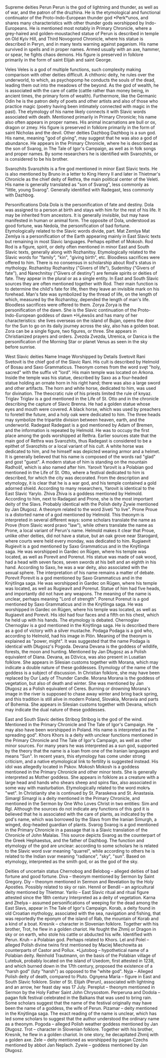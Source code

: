 Supreme deities
Perun	Perun is the god of lightning and thunder,  as well as of war,  and the patron of the druzhina. He is the etymological and functional continuator of the Proto-Indo-European thunder god *Perkʷunos, and shares many characteristics with other thunder gods worshipped by Indo-Europeans. He is mentioned most notably in Primary Chronicle, where a grey-haired and golden-moustached statue of Perun is described in temple on Old Kyiv Hill, and Third Novogorod Chronicle, where his statue is described in Peryn, and in many texts warning against paganism. His name survived in spells and in proper names. Armed usually with an axe, hammer, or spear, he fights chaos demons. His figure is preserved in folklore primarily in the form of saint Elijah and saint George.

Veles	Veles is a god of multiple functions, such complexity making comparison with other deities difficult. A chthonic deity, he rules over the underworld, to which, as psychopomp he conducts the souls of the dead, leading them out into the meadows of the beyond. As the god of wealth, he is associated with the care of cattle (cattle rather than money being, in ancient times, the primary form of wealth). Furthermore, like the Germanic Odin he is the patron deity of poets and other artists and also of those who practice magic (poetry having been intimately connected with magic in the past). The etymology of his name likely connects it with Slavic words associated with death. Mentioned primarily in Primary Chronicle; his name also often appears in proper names. His animal incarnations are bull or ox, dragon or zmey. His figure is preserved in folklore primarily in the form of saint Nicholas and the devil.
Other deities
Dazhbog	Dazhbog is a sun god. His name, meaning "god of giving", may suggest that he was also a god of abundance. He appears in the Primary Chronicle, where he is described as the son of Svarog, in The Tale of Igor's Campaign, as well as in folk songs and proper names. By some researchers he is identified with Svarozhits, or is considered to be his brother.

Svarozhits	Svarozhits is a fire god mentioned in minor East Slavic texts. He is also mentioned by Bruno in a letter to King Henry II and later in Thietmar's Chronicle as the chief deity of Rethra, the main political center of the Veleti. His name is generally translated as "son of Svarog", less commonly as "little, young Svarog". Generally identified with Radegast, less commonly with Dazhbog.

Personifications
Dola	Dola is the personification of fate and destiny. Dola was assigned to a person at birth and stays with him for the rest of his life. It may be inherited from ancestors. It is generally invisible, but may have manifested in human or animal form. The opposite of Dola, understood as good fortune, was Nedola, the personification of bad fortune. Etymologically related to the Slavic words divide, part.
Mat Zemlya	Mat Zemlya is a personification of the Earth appearing mainly in East Slavic texts but remaining in most Slavic languages. Perhaps epithet of Mokosh.
Rod	Rod is a figure, spirit, or deity often mentioned in minor East and South Slavic texts, generally along with Rozhanitsy. Etymologically related to the Slavic words for "family", "kin", "giving birth", etc. Bloodless sacrifices were offered to him. There is no consensus in scholarship about Rod's status in mythology.
Rozhanitsy	Rozhanitsy ("Givers of life"), Sudenitsy ("Givers of fate"), and Narechnitsy ("Givers of destiny") are female spirits or deities of fate. They appear in the plural or as a single entity. In East and South Slavic sources they are often mentioned together with Rod. Their main function is to determine the child's fate for life, then they leave an invisible mark on his forehead. Man's fate was symbolized by the thread of life, on the length of which, measured by the Rozhanitsy, depended the length of man's life. Bloodless sacrifices were offered to them.
Zorya	Zorya is the personification of the dawn. She is the Slavic continuation of the Proto-Indo-European goddess of dawn *H₂éwsōs and has many of her characteristics: she lives overseas on the island of Bujan, opens the door for the Sun to go on its daily journey across the sky, also has a golden boat. Zora can be a single figure, two figures, or three. She appears in Christianized prayers and orders.
Zvezda	Zvezda, Utrenica, or Danica is the personification of the Morning Star or planet Venus as seen in the sky before sunrise.

West Slavic deities
Name	Image	Worshipped by	Details
Svetovit	Rani	Svetovit is the chief god of the Slavic Rani. His cult is described by Helmold of Bosau and Saxo Grammaticus. Theonym comes from the word svęt "holy, sacred" with the suffix vit "lord". His main temple was located on Arkona. Inside the temple was his statue, described by Saxo as a four-headed statue holding an ornate horn in his right hand; there was also a large sword and other artifacts. The horn and white horse, dedicated to him, was used for divination. The theocratic rule of his priests limited the rule of knyaz.
Triglav	Triglav is a god mentioned in the Life of St. Otto and in the chronicle describing the capture of Slavic Brenna. He had a golden statue whose eyes and mouth were covered. A black horse, which was used by preachers to foretell the future, and a holy oak were dedicated to him. The three heads may symbolize the tripartite division between heaven, earth, and the underworld.
Radegast	Radegast is a god mentioned by Adam of Bremen, and the information is repeated by Helmold. He was to occupy the first place among the gods worshipped at Rethra. Earlier sources state that the main god of Rethra was Svarozhits, thus Radegast is considered to be a epithet of Svarozhits or a local variant of his cult. A white horse was dedicated to him, and he himself was depicted wearing armor and a helmet. It is generally believed that his name is composed of the words rad "glad" and gost "guest". A modern statue of him is standing on the mountain Radhošť, which is also named after him.
Yarovit	Yarovit is a Polabian god mentioned in the Life of St. Otto, where a festival dedicated to him is described, for which the city was decorated. From the description and etymology, it is clear that he is a war god, and his temple contained a gold adorned shield. According to many researchers, Yarovit is identical to the East Slavic Yarylo.
Zhiva	Zhiva is a goddess mentioned by Helmold. According to him, next to Radagast and Prone, she is the most important deity of the Slavs. Probably identical with the Polish deity Żywie mentioned by Jan Długosz. A theonym related to the word živeti "to live".
Prone	Proue is a distorted name of a god mentioned by Helmold. This theonym is interpreted in several different ways: some scholars translate the name as Prove (from Slavic word pravo "law"), while others translate the name as Prone, a local variant of Perun's name. Helmold makes it clear that Proue, unlike other deities, did not have a statue, but an oak grove near Starogard, where courts were held every monday, was dedicated to him.
Rugiaevit	Rugievit is a god mentioned by Saxo Grammaticus and in the Knýtlinga saga. He was worshipped in Gardec on Rügen, where his temple was located, as well as Porevit and Porenut. His statue was made of oak wood, had a head with seven faces, seven swords at his belt and an eighth in his hand. According to Saxo, he was a war deity, also associated with the sexual sphere. The interpretation of his name remains a matter of debate.
Porevit		Porevit is a god mentioned by Saxo Grammaticus and in the Knýtlinga saga. He was worshipped in Gardec on Rügen, where his temple was located, as well as Rugieavit and Porenut. Statue of him had five heads, and importantly did not have any weapons. The meaning of the name is unclear, perhaps meaning "Lord of strength".
Porenut	Porenut is a god mentioned by Saxo Grammaticus and in the Knýtlinga saga. He was worshipped in Gardec on Rügen, where his temple was located, as well as Rugiaevit and Porevit. His idol had four faces and a fifth on his chest, which he held up with his hands. The etymology is debated.
Chernoglav	Chernoglav is a god mentioned in the Knýtlinga saga. He is described there as a god of victory with a silver mustache.
Podaga	Podaga is a god who, according to Helmold, had his image in Plön. Meaning of the theonym is explained as "power, might". It was suggested that the name Podaga is identical with Długosz's Pogoda.
Devana	Devana is the goddess of wildlife, forests, the moon and hunting. Mentioned by Jan Długosz as a Polish equivalent of Diana. Devana, as Dživica, was also present in Lusatian folklore. She appears in Silesian customs together with Morana, which may indicate a double nature of these goddesses. Etymology of the name of the goddess is a subject of discussion. In Christian folklore, she may have been replaced by Our Lady of Thunder Candle.
Morana	Morana is the goddess of vegetation, but also of death and winter. She was mentioned by Jan Długosz as a Polish equivalent of Ceres. Burning or drowning Morana's image in the river is supposed to chase away winter and bring back spring, and this tradition is still alive in modern Poland, Slovakia, Moravia and parts of Bohemia. She appears in Silesian customs together with Devana, which may indicate the dual nature of these goddesses.

East and South Slavic deities
Stribog		Stribog is the god of the wind. Mentioned in the Primary Chronicle and The Tale of Igor's Campaign. He may also have been worshipped in Poland. His name is interpreted as the " spreading god".
Khors		Khors is a deity with unclear functions mentioned in the Primary Chronicle and The Tale of Igor's Campaign, as well as other minor sources. For many years he was interpreted as a sun god, supported by the theory that the name is a loan from one of the Iranian languages and means "Sun". In recent years, this etymology has come under strong criticism, and a native etymological link to fertility is suggested instead. His idol was allegedly located in Pskov.
Mokosh	Mokosh is a goddess mentioned in the Primary Chronicle and other minor texts. She is generally interpreted as Mother goddess. She appears in folklore as a creature with a large head and hands who shears sheep and spins flax, also associated in some way with masturbation. Etymologically related to the word mokrъ "wet". In Christianity she is continued by St. Paraskeva and St. Anastasia.
Simargl	Simargl is a deity mentioned in the Primary Chronicle, and mentioned in the Sermon by One Who Loves Christ in two entities: Sim and Rgl. Although the sources do not indicate any functions of this god it is believed that he is associated with the care of plants, as indicated by the god's name, which was borrowed by the Slavs from the Iranian Simurgh, a winged, dog-headed guardian of plants.
Svarog		Svarog is a god mentioned in the Primary Chronicle in a passage that is a Slavic translation of the Chronicle of John Malalas. This source depicts Svarog as the counterpart of the Greek Hephaestus, and the father of Dazhbog. The function and etymology of the god are unclear: according to some scholars he is related to the Slavic word svar meaning "quarrel", while according to others he is related to the Indian svar meaning "radiance", "sky", "sun". Based on etymology, interpreted as the smith god, or as the god of the sky.

Deities of uncertain status
Chernobog and Belobog – alleged deities of bad fortune and good fortune.
Diva – theonym mentioned by Sermon by Saint Gregory.
Diy – theonym mentioned in Sermon and Revelation by the Holy Apostles. Possibly related to sky or rain.
Hennil or Bendil – an agricultural deity mentioned by Thietmar.
Yarilo – East Slavic ritual and ritual figure attested since the 18th century Interpreted as a deity of vegetation.
Karna and Zhelya – assumed personifications of weeping for the dead among the East Slavs, appear in The Tale of Igor's Campaign.
Korab, a deity found in old Croatian mythology, associated with the sea, navigation and fishing, that was reportedly the eponym of the island of Rab, the mountain of Korab and a kind of a boat.
Kresnik – character in Slovenian folklore. Together with his brother, Trot, he flew in a golden chariot. He fought the Zhmij or Dragon in sky or on earth, who stole his cattle or abducted his wife. Identified with Perun.
Kruh – a Polabian god. Perhaps related to Khors.
Lel and Polel – alleged Polish divine twins first mentioned by Maciej Miechowita as counterparts of Castor and Pollux.
*Ljutobog – hypothetical name of a Polabian deity. Reinhold Trautmann, on the basis of the Polabian village of Lutebuk, probably located on the island of Usedom, first attested in 1238, and which burned down in the 17th century, proposed the existence of a "harsh god" (luty "harsh") as opposed to the "white god".
Nyja – Alleged Polish deity of death, compared to Pluto.
Ognyena Maria – figure in East and South Slavic folklore. Sister of St. Elijah (Perun), associated with lightning and an arrow, her feast day was 17 July.
Pereplut – theonym mentioned in Sermon by the Holy Father Saint John Chrysostom.
Perperuna and Dodola – pagan folk festival celebrated in the Balkans that was used to bring rain. Some scholars suggest that the name of the festival originally may have been the name of a goddess, the wife of Perun.
Pizamar – deity mentioned in the Knýtlinga saga. The exact reading of the name is unclear, which has led some scholars to suggest that the author understood the ordinary name as a theonym.
Pogoda – alleged Polish weather goddess mentioned by Jan Długosz.
Trot – character in Slovenian folklore. Together with his brother, Kresnik, he flew in a golden chariot. In one story, he decapitated Zhmij with a golden axe.
Zele – deity mentioned as worshipped by pagan Czechs mentioned by abbot Jan Neplach.
Zywie – goddess mentioned by Jan Długosz.
